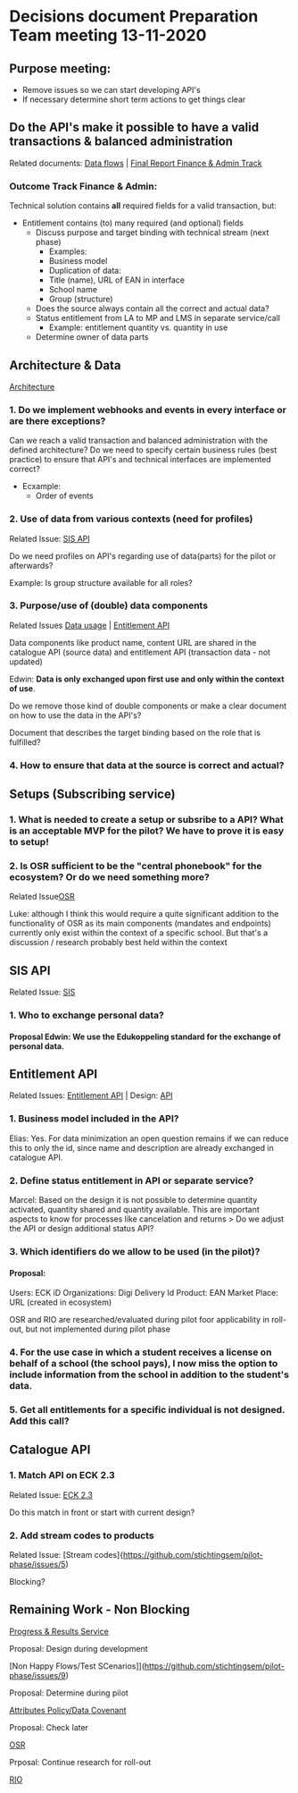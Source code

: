 # Decisions document Preparation Team meeting 13-11-2020

## Purpose meeting:
- Remove issues so we can start developing API's 
- If necessary determine short term actions to get things clear

## Do the API's make it possible to have a valid transactions & balanced administration
Related documents:
[Data flows](https://github.com/stichtingsem/pilot-phase/blob/main/documents/work-stream-finance-administration/20200817%20SEM%20POC%20FIN%20ADMIN%20Dataflow%20EV.pdf) |
[Final Report Finance & Admin Track](https://github.com/stichtingsem/pilot-phase/blob/main/documents/work-stream-finance-administration/20200924%20FINAL%20Work-%20Discussion%20document%20Stream%20Finance%20Admin%20(CONCEPT).pptx)

### Outcome Track Finance & Admin:
Technical solution contains **all** required fields for a valid transaction, but:
- Entitlement contains (to) many required (and optional) fields
  - Discuss purpose and target binding with technical stream (next phase)
    - Examples:
     - Business model
     - Duplication of data:
     - Title (name), URL of EAN in interface
     - School name
     - Group (structure)
  - Does the source always contain all the correct and actual data?
  - Status entitlement from LA to MP and LMS in separate service/call
     - Example: entitlement quantity vs. quantity in use 
  - Determine owner of data parts

## Architecture & Data

[Architecture](https://stichtingsem.stoplight.io/docs/sem-technology-prototype/docs/introduction.md)

### 1. Do we implement webhooks and events in every interface or are there exceptions?

Can we reach a valid transaction and balanced administration with the defined architecture? Do we need to specify certain business rules (best practice) to ensure that API's and technical interfaces are implemented correct?
  - Ecxample: 
    - Order of events

### 2. Use of data from various contexts (need for profiles)

Related Issue: [SIS API](https://github.com/stichtingsem/pilot-phase/issues/4)

Do we need profiles on API's regarding use of data(parts) for the pilot or afterwards?

Example: Is group structure available for all roles?

### 3. Purpose/use of (double) data components
Related Issues 
[Data usage](https://github.com/stichtingsem/pilot-phase/issues/6) |
[Entitlement API](https://github.com/stichtingsem/pilot-phase/issues/3)

Data components like product name, content URL are shared in the catalogue API (source data) and entitlement API (transaction data - not updated)

Edwin: **Data is only exchanged upon first use and only within the context of use**.

Do we remove those kind of double components or make a clear document on how to use the data in the API's?

Document that describes the target binding based on the role that is fulfilled?

### 4. How to ensure that data at the source is correct and actual?

## Setups (Subscribing service)

### 1. What is needed to create a setup or subsribe to a API? What is an acceptable MVP for the pilot? We have to prove it is easy to setup!

### 2. Is OSR sufficient to be the "central phonebook" for the ecosystem? Or do we need something more?
Related Issue[OSR](https://github.com/stichtingsem/pilot-phase/issues/11)

Luke: although I think this would require a quite significant addition to the functionality of OSR as its main components (mandates and endpoints) currently only exist within the context of a specific school. But that's a discussion / research probably best held within the context

## SIS API
Related Issue: [SIS](https://github.com/stichtingsem/pilot-phase/issues/4)

### 1. Who to exchange personal data?

#### Proposal Edwin: We use the Edukoppeling standard for the exchange of personal data.

## Entitlement API

Related Issues: [Entitlement API](https://github.com/stichtingsem/pilot-phase/issues/3) | 
Design: [API](https://stichtingsem.stoplight.io/docs/sem-technology-prototype/reference/entitlement.v1.yaml)

### 1. Business model included in the API?
Elias: Yes. For data minimization an open question remains if we can reduce this to only the id, since name and description are already exchanged in catalogue API.

### 2. Define status entitlement in API or separate service?
Marcel: Based on the design it is not possible to determine quantity activated, quantity shared and quantity available. This are important aspects to know for processes like cancelation and returns > Do we adjust the API or design additional status API?

### 3. Which identifiers do we allow to be used (in the pilot)?

#### Proposal:
Users: ECK iD
Organizations: Digi Delivery Id
Product: EAN
Market Place: URL (created in ecosystem)

OSR and RIO are researched/evaluated during pilot foor applicability in roll-out, but not implemented during pilot phase

### 4. For the use case in which a student receives a license on behalf of a school (the school pays), I now miss the option to include information from the school in addition to the student's data.

### 5. Get all entitlements for a specific individual is not designed. Add this call?

## Catalogue API

### 1. Match API on ECK 2.3
Related Issue: [ECK 2.3](https://github.com/stichtingsem/pilot-phase/issues/15)

Do this match in front or start with current design?

### 2. Add stream codes to products 
Related Issue: [Stream codes]{https://github.com/stichtingsem/pilot-phase/issues/5)

Blocking?

## Remaining Work - Non Blocking
[Progress & Results Service](https://github.com/stichtingsem/pilot-phase/issues/14)

Proposal: Design during development

[Non Happy Flows/Test SCenarios]](https://github.com/stichtingsem/pilot-phase/issues/9)

Proposal: Determine during pilot

[Attributes Policy/Data Covenant](https://github.com/stichtingsem/pilot-phase/issues/10)

Proposal: Check later

[OSR](https://github.com/stichtingsem/pilot-phase/issues/11)

Prposal: Continue research for roll-out

[RIO](https://github.com/stichtingsem/pilot-phase/issues/12)












